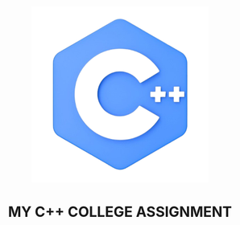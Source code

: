 <p align="center">
  <img src="c++-logo.png" width="350" alt="accessibility text">
</p>
<p align="center">
  <h1 align="center"> MY C++ COLLEGE ASSIGNMENT </h1>
</p>



